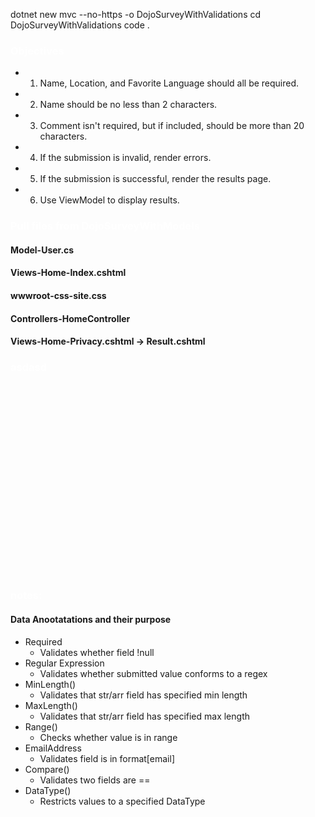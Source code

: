 
dotnet new mvc --no-https -o DojoSurveyWithValidations
cd DojoSurveyWithValidations
code .

### <span style= "color: white;">Objectives</span>

-   1) Name, Location, and Favorite Language should all be required.

-   2) Name should be no less than 2 characters.

-   3) Comment isn't required, but if included, should be more than 20 characters.

-   4) If the submission is invalid, render errors.

-   5) If the submission is successful, render the results page.

-   6) Use ViewModel to display results.

### <span style= "color: white;">Pull files from DojoSurveyWithModels</span>

#### Model-User.cs
#### Views-Home-Index.cshtml
#### wwwroot-css-site.css
#### Controllers-HomeController
#### Views-Home-Privacy.cshtml -> Result.cshtml

### <span style= "color: white;">asdasd</span>

</br>
</br>
</br>
</br>
</br>
</br>
</br>
</br>
</br>
</br>
</br>
</br>
</br>
</br>
</br>
</br>
</br>
</br>


### <span style= "color: white;">notes:</span>
#### Data Anootatations and their purpose
- Required
    - Validates whether field !null
- Regular Expression
    - Validates whether submitted value conforms to a regex
- MinLength()
    - Validates that str/arr field has specified min length
- MaxLength()
    - Validates that str/arr field has specified max length
- Range()
    - Checks whether value is in range
- EmailAddress
    - Validates field is in format[email]
- Compare()
    - Validates two fields are ==
- DataType()
    - Restricts values to a specified DataType
